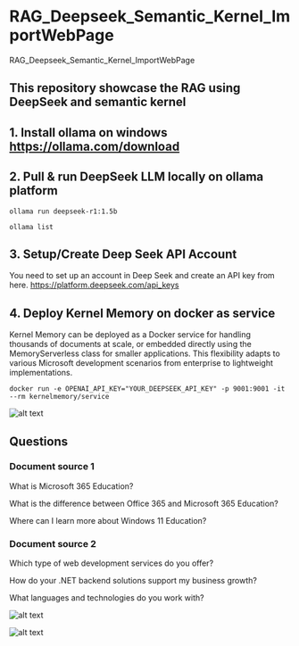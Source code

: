 # RAG_Deepseek_Semantic_Kernel_ImportWebPage
RAG_Deepseek_Semantic_Kernel_ImportWebPage


## This repository showcase the RAG using DeepSeek and semantic kernel 

## 1. Install ollama on windows https://ollama.com/download 

## 2. Pull & run DeepSeek LLM locally on ollama platform 

``` ollama run deepseek-r1:1.5b ```

``` ollama list ```

## 3. Setup/Create Deep Seek API Account 
You need to set up an account in Deep Seek and create an API key from here. https://platform.deepseek.com/api_keys 

## 4. Deploy Kernel Memory on docker as service

Kernel Memory can be deployed as a Docker service for handling thousands of documents at scale, or embedded directly using the MemoryServerless class for smaller applications. This flexibility adapts to various Microsoft development scenarios from enterprise to lightweight implementations.

``` docker run -e OPENAI_API_KEY="YOUR_DEEPSEEK_API_KEY" -p 9001:9001 -it --rm kernelmemory/service ```

![alt text](image.png)


## Questions


### Document source 1

What is Microsoft 365 Education?

What is the difference between Office 365 and Microsoft 365 Education?

Where can I learn more about Windows 11 Education?


### Document source 2 


Which type of web development services do you offer?

How do your .NET backend solutions support my business growth?

What languages and technologies do you work with?


![alt text](Question.png)


![alt text](KM-memory-in-docker.png)